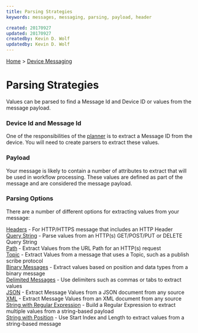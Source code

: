 ```yaml
---
title: Parsing Strategies
keywords: messages, messaging, parsing, payload, header

created: 20170927
updated: 20170927
createdby: Kevin D. Wolf
updatedby: Kevin D. Wolf
---
```

[Home](Index.md) > [Device Messaging](../Index.md)

# Parsing Strategies

Values can be parsed to find a Message Id and Device ID or values from the message payload.

### Device Id and Message Id
One of the responsibilities of the [planner](../../PipelineModules/Planner.md) is to extract a Message ID from the device.  You will need to create parsers to extract these values.

### Payload
Your message is likely to contain a number of attributes to extract that will be used in workflow processing.  These values are defined as part of the message and are considered the message payload.

### Parsing Options
There are a number of different options for extracting values from your message:

[Headers](ParsingFromHeader.md) - For HTTP/HTTPS message that includes an HTTP Header  
[Query String](ParsingFromQueryString.md) - Parse values from an HTTP(s) GET/POST/PUT or DELETE Query String   
[Path](ParsingFromPath.md) - Extract Values from the URL Path for an HTTP(s) request  
[Topic](ParsingFromTopic.md) - Extract Values from a message that uses a Topic, such as a publish scribe protocol  
[Binary Messages](ParsingBinaryMessages.md) - Extract values based on position and data types from a binary message  
[Delimited Messages](ParsingDelimitedMessage.md) - Use delimiters such as commas or tabs to extract values  
[JSON](ParsingJsonMessage.md) - Extract Message Values from a JSON document from any source  
[XML](ParsingXmlMessage.md) - Extract Message Values from an XML document from any source  
[String with Regular Expression](ParsingWithRegEx.md) - Build a Regular Expression to extract multiple values from a string-based payload  
[String with Position](ParsingStringMessage.md) - Use Start Index and Length to extract values from a string-based message

